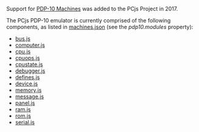 Support for [PDP-10 Machines](/machines/dec/pdp10/) was added to the PCjs Project in 2017.

The PCjs PDP-10 emulator is currently comprised of the following components, as listed in [machines.json](/machines/machines.json) (see the *pdp10.modules* property):

  - [bus.js](modules/v2/bus.js)
  - [computer.js](modules/v2/computer.js)
  - [cpu.js](modules/v2/cpu.js)
  - [cpuops.js](modules/v2/cpuops.js)
  - [cpustate.js](modules/v2/cpustate.js)
  - [debugger.js](modules/v2/debugger.js)
  - [defines.js](modules/v2/defines.js)
  - [device.js](modules/v2/device.js)
  - [memory.js](modules/v2/memory.js)
  - [message.js](modules/v2/message.js)
  - [panel.js](modules/v2/panel.js)
  - [ram.js](modules/v2/ram.js)
  - [rom.js](modules/v2/rom.js)
  - [serial.js](modules/v2/serial.js)

